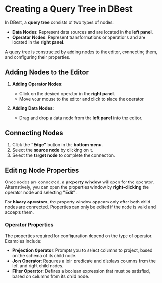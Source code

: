# Creating a Query Tree in DBest

In DBest, a **query tree** consists of two types of nodes:  
- **Data Nodes**: Represent data sources and are located in the **left panel**.  
- **Operator Nodes**: Represent transformations or operations and are located in the **right panel**.

A query tree is constructed by adding nodes to the editor, connecting them, and configuring their properties.

## Adding Nodes to the Editor

1. **Adding Operator Nodes**:
   - Click on the desired operator in the **right panel**.
   - Move your mouse to the editor and click to place the operator.

2. **Adding Data Nodes**:
   - Drag and drop a data node from the **left panel** into the editor.

## Connecting Nodes

1. Click the **"Edge"** button in the **bottom menu**.  
2. Select the **source node** by clicking on it.  
3. Select the **target node** to complete the connection.

## Editing Node Properties

Once nodes are connected, a **property window** will open for the operator. Alternatively, you can open the properties window by **right-clicking** the operator node and selecting **"Edit"**.

For **binary operators**, the property window appears only after both child nodes are connected. Properties can only be edited if the node is valid and accepts them.

### Operator Properties

The properties required for configuration depend on the type of operator. Examples include:  
- **Projection Operator**: Prompts you to select columns to project, based on the schema of its child node.  
- **Join Operator**: Requires a join predicate and displays columns from the left and right child nodes.  
- **Filter Operator**: Defines a boolean expression that must be satisfied, based on columns from its child node.



